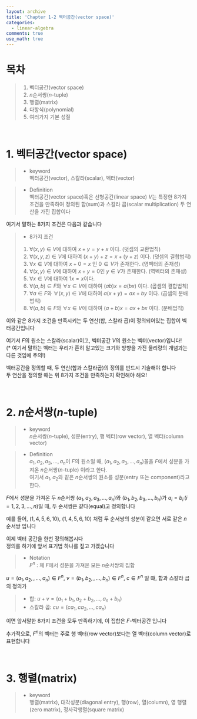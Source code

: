 ```yaml
---
layout: archive
title: 'Chapter 1-2 벡터공간(vector space)'
categories:
  - linear-algebra
comments: true
use_math: true
---
```


# 목차
> 1. 벡터공간(vector space)
> 2. $n$순서쌍($n$-tuple)
> 3. 행렬(matrix)
> 4. 다항식(polynomial)
> 5. 여러가지 기본 성질

<br>

# 1. 벡터공간(vector space)

> - keyword  
> 벡터공간(vector), 스칼라(scalar), 벡터(vector)

> - Definition  
> 벡터공간(vector space)혹은 선형공간(linear space) $V$는 특정한 8가지 조건을 만족하여 정의된 합(sum)과 스칼라 곱(scalar multiplication) 두 연산을 가진 집합이다

여기서 말하는 8가지 조건은 다음과 같습니다

> - 8가지 조건  
> 1. $\forall (x,\,y) \in V$에 대하여 $x + y = y + x$ 이다.   (덧셈의 교환법칙)
> 2. $\forall (x,\,y,\,z) \in V$에 대하여 $(x + y) + z = x + (y + z)$ 이다. (덧셈의 결합법칙)
> 3. $\forall x \in V$에 대하여 $x + 0 = x$ 인 $0 \in V$가 존재한다. (영벡터의 존재성)
> 4. $\forall (x,\,y) \in V$에 대하여 $x + y = 0$인 $y \in V$가 존재한다. (역벡터의 존재성)
> 5. $\forall x \in V$에 대하여 $1x = x$이다.
> 6. $\forall (a,\,b) \in F$와 $\forall x \in V$에 대하여 $(ab)x = a(bx)$ 이다. (곱셈의 결합법칙)
> 7. $\forall a \in F$와 $\forall (x,\,y) \in V$에 대하여 $a(x + y) = ax + by$ 이다. (곱셈의 분배법칙)
> 8. $\forall (a,\,b) \in F$와 $\forall x \in V$에 대하여 $(a + b)x = ax + bx$ 이다. (분배법칙)

이와 같은 8가지 조건을 만족시키는 두 연산(합, 스칼라 곱)이 정의되어있는 집합이 벡터공간입니다

여기서 $F$의 원소는 스칼라(scalar)이고, 벡터공간 $V$의 원소는 벡터(vector)입니다!   
($*$ 여기서 말하는 벡터는 우리가 흔히 알고있는 크기와 방향을 가진 물리량의 개념과는 다른 것임에 주의!)

벡터공간을 정의할 때, 두 연산(합과 스칼라곱)의 정의를 반드시 기술해야 합니다  
두 연산을 정의할 때는 위 8가지 조건을 만족하는지 확인해야 해요!

<br>

# 2. $n$순서쌍($n$-tuple)

> - keyword  
> $n$순서쌍($n$-tuple), 성분(entry), 행 벡터(row vector), 열 벡터(column vector) 

> - Definition  
> $a_1,\,a_2,\,a_3, \ldots,\,a_n$이 $F$의 원소일 때, $(a_1,\,a_2,\,a_3, \ldots,\,a_n)$꼴을 $F$에서 성분을 가져온 $n$순서쌍($n$-tuple) 이라고 한다.   
여기서 $a_1, \, a_2$와 같은 $n$순서쌍의 원소를 성분(entry 또는 component)라고 한다.

$F$에서 성분을 가져온 두 $n$순서쌍 $(a_1,\,a_2,\,a_3, \ldots,\,a_n)$와 $(b_1,\,b_2,\,b_3, \ldots,\,b_n)$가 $a_i = b_i \,(i = 1,\,2,\,3,\ldots, n)$일 때, 두 순서쌍은 같다(equal)고 정의합니다  

예를 들어, $(1,\,4,\,5,\,6,\,10)$, $(1,\,4,\,5,\,6,\,10)$ 처럼  두 순서쌍의 성분이 같으면 서로 같은 $n$순서쌍 입니다

이제 벡터 공간을 한번 정의해봅시다  
정의를 하기에 앞서 표기법 하나를 짚고 가겠습니다
> - Notation  
> $F^n$ : 체 $F$에서 성분을 가져온 모든 $n$순서쌍의 집합

$u = (a_1,\,a_2,\,,\ldots,\,a_n) \in F^n$, $v = (b_1,\,b_2,\,,\ldots,\,b_n) \in F^n$, $c \in F^n$ 일 떄, 합과 스칼라 곱의 정의가

> - 합: $u + v = (a_1 + b_1,\, a_2 + b_2, \ldots, a_n + b_n)$  
> - 스칼라 곱: $cu = (ca_1,\, ca_2, \ldots,\, ca_n)$

이면 앞서말한 8가지 조건을 모두 만족하기에, 이 집합은 $F$-벡터공간 입니다

추가적으로, $F^n$의 벡터는 주로 행 벡터(row vector)보다는 열 벡터(column vector)로 표현합니다

<br>

# 3. 행렬(matrix)

> - keyword  
>  행렬(matrix), 대각성분(diagonal entry), 행(row), 열(column), 영 행렬(zero matrix), 정사각행렬(square matrix)
>
> 

